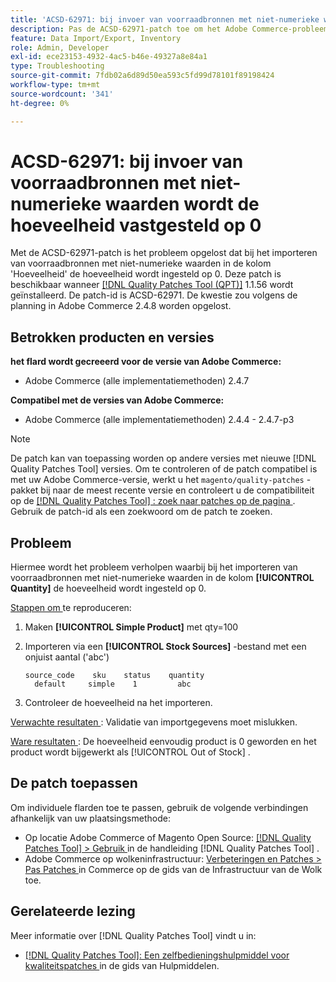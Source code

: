 ```yaml
---
title: 'ACSD-62971: bij invoer van voorraadbronnen met niet-numerieke waarden wordt de hoeveelheid vastgesteld op 0'
description: Pas de ACSD-62971-patch toe om het Adobe Commerce-probleem op te lossen. Bij het importeren van voorraadbronnen met niet-numerieke waarden in de kolom 'Hoeveelheid' wordt de hoeveelheid ingesteld op 0.
feature: Data Import/Export, Inventory
role: Admin, Developer
exl-id: ece23153-4932-4ac5-b46e-49327a8e84a1
type: Troubleshooting
source-git-commit: 7fdb02a6d89d50ea593c5fd99d78101f89198424
workflow-type: tm+mt
source-wordcount: '341'
ht-degree: 0%

---
```


# ACSD-62971: bij invoer van voorraadbronnen met niet-numerieke waarden wordt de hoeveelheid vastgesteld op 0

Met de ACSD-62971-patch is het probleem opgelost dat bij het importeren van voorraadbronnen met niet-numerieke waarden in de kolom &#39;Hoeveelheid&#39; de hoeveelheid wordt ingesteld op 0. Deze patch is beschikbaar wanneer [[!DNL Quality Patches Tool (QPT)]](/help/tools/quality-patches-tool/quality-patches-tool-to-self-serve-quality-patches.md) 1.1.56 wordt geïnstalleerd. De patch-id is ACSD-62971. De kwestie zou volgens de planning in Adobe Commerce 2.4.8 worden opgelost.

## Betrokken producten en versies

**het flard wordt gecreeerd voor de versie van Adobe Commerce:**

* Adobe Commerce (alle implementatiemethoden) 2.4.7

**Compatibel met de versies van Adobe Commerce:**

* Adobe Commerce (alle implementatiemethoden) 2.4.4 - 2.4.7-p3

>[!NOTE]
>
>De patch kan van toepassing worden op andere versies met nieuwe [!DNL Quality Patches Tool] versies. Om te controleren of de patch compatibel is met uw Adobe Commerce-versie, werkt u het `magento/quality-patches` -pakket bij naar de meest recente versie en controleert u de compatibiliteit op de [[!DNL Quality Patches Tool] : zoek naar patches op de pagina ](https://experienceleague.adobe.com/tools/commerce-quality-patches/index.html?lang=nl-NL) . Gebruik de patch-id als een zoekwoord om de patch te zoeken.

## Probleem

Hiermee wordt het probleem verholpen waarbij bij het importeren van voorraadbronnen met niet-numerieke waarden in de kolom **[!UICONTROL Quantity]** de hoeveelheid wordt ingesteld op 0.

<u> Stappen om </u> te reproduceren:

1. Maken **[!UICONTROL Simple Product]** met qty=100
1. Importeren via een **[!UICONTROL Stock Sources]** -bestand met een onjuist aantal (&#39;abc&#39;)

   ```table
   source_code    sku    status    quantity
     default     simple    1         abc
   ```

1. Controleer de hoeveelheid na het importeren.

<u> Verwachte resultaten </u>:
Validatie van importgegevens moet mislukken.

<u> Ware resultaten </u>:
De hoeveelheid eenvoudig product is 0 geworden en het product wordt bijgewerkt als [!UICONTROL Out of Stock] .

## De patch toepassen

Om individuele flarden toe te passen, gebruik de volgende verbindingen afhankelijk van uw plaatsingsmethode:

* Op locatie Adobe Commerce of Magento Open Source: [[!DNL Quality Patches Tool] > Gebruik ](/help/tools/quality-patches-tool/usage.md) in de handleiding [!DNL Quality Patches Tool] .
* Adobe Commerce op wolkeninfrastructuur: [ Verbeteringen en Patches > Pas Patches ](https://experienceleague.adobe.com/docs/commerce-cloud-service/user-guide/develop/upgrade/apply-patches.html?lang=nl-NL) in Commerce op de gids van de Infrastructuur van de Wolk toe.

## Gerelateerde lezing

Meer informatie over [!DNL Quality Patches Tool] vindt u in:

* [[!DNL Quality Patches Tool]: Een zelfbedieningshulpmiddel voor kwaliteitspatches ](/help/tools/quality-patches-tool/quality-patches-tool-to-self-serve-quality-patches.md) in de gids van Hulpmiddelen.
